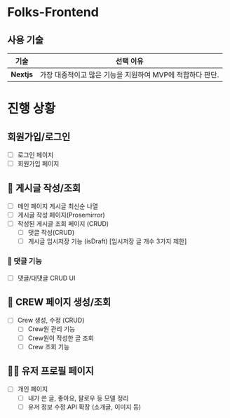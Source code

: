 # Folks-Frontend

## 사용 기술

| 기술       | 선택 이유                                                 |
| ---------- | --------------------------------------------------------- |
| **Nextjs** | 가장 대중적이고 많은 기능을 지원하여 MVP에 적합하다 판단. |

# 진행 상황

## 회원가입/로그인

- [ ] 로그인 페이지
- [ ] 회원가입 페이지

## 📝 게시글 작성/조회

- [ ] 메인 페이지 게시글 최신순 나열
- [ ] 게시글 작성 페이지(Prosemirror)
- [ ] 작성된 게시글 조회 페이지 (CRUD)
  - [ ] 댓글 작성(CRUD)
  - [ ] 게시글 임시저장 기능 (isDraft) [임시저장 글 개수 3가지 제한]

### 💬 댓글 기능

- [ ] 댓글/대댓글 CRUD UI

## 🎪 CREW 페이지 생성/조회

- [ ] Crew 생성, 수정 (CRUD)
  - [ ] Crew원 관리 기능
  - [ ] Crew원이 작성한 글 조회
  - [ ] Crew 조회 기능

## 🧑‍💼 유저 프로필 페이지

- [ ] 개인 페이지
  - [ ] 내가 쓴 글, 좋아요, 팔로우 등 모델 정리
  - [ ] 유저 정보 수정 API 확장 (소개글, 이미지 등)
